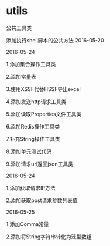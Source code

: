 # utils
公共工具类

添加执行shell脚本的公共方法 2016-05-20

2016-05-24

1.添加集合操作工具类

2.添加常量表

3.使用XSSF代替HSSF导出excel

4.添加发送http请求工具类

5.添加读取Properties文件工具类

6.添加Redis操作工具类

7.补充String操作工具类

8.添加单元测试代码

9.添加请求url返回json工具类

2016-05-24

1.添加获取请求IP方法

2.添加获取post请求参数列表值

2016-05-25

1.添加Comma常量

2.添加将String字符串转化为泛型数组
